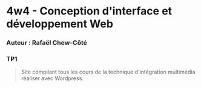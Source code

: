 # 4w4 - Conception d'interface et développement Web
### Auteur : Rafaël Chew-Côté
### TP1 

> Site compilant tous les cours de la technique d'intégration multimédia réaliser avec Wordpress.